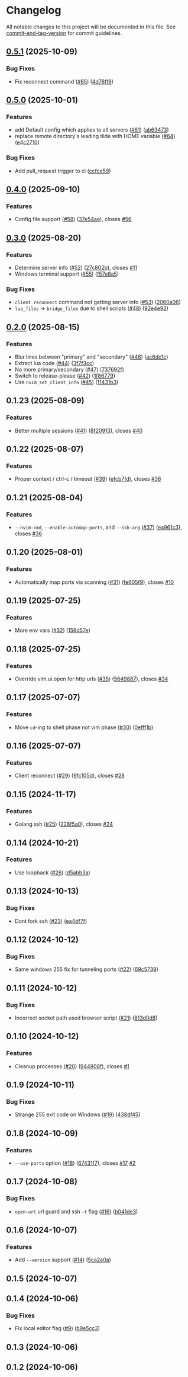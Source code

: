 # Changelog

All notable changes to this project will be documented in this file. See [commit-and-tag-version](https://github.com/absolute-version/commit-and-tag-version) for commit guidelines.

## [0.5.1](https://github.com/mikew/nvrh/compare/v0.5.0...v0.5.1) (2025-10-09)


### Bug Fixes

* Fix reconnect command ([#65](https://github.com/mikew/nvrh/issues/65)) ([4d76ff9](https://github.com/mikew/nvrh/commit/4d76ff9805088ce7f977ed614f32d87e1901ee79))

## [0.5.0](https://github.com/mikew/nvrh/compare/v0.4.0...v0.5.0) (2025-10-01)


### Features

* add Default config which applies to all servers ([#61](https://github.com/mikew/nvrh/issues/61)) ([ab63473](https://github.com/mikew/nvrh/commit/ab63473bf53ef35a2434307473d72d0a3218cf1b))
* replace remote directory's leading tilde with HOME variable ([#64](https://github.com/mikew/nvrh/issues/64)) ([e4c2710](https://github.com/mikew/nvrh/commit/e4c27109cf3cecfb623b2805d603766f7d7270ce))


### Bug Fixes

* Add pull_request trigger to ci ([ccfce59](https://github.com/mikew/nvrh/commit/ccfce596867747b056fe5bde9f3067cab96ecba9))

## [0.4.0](https://github.com/mikew/nvrh/compare/v0.3.0...v0.4.0) (2025-09-10)


### Features

* Config file support ([#58](https://github.com/mikew/nvrh/issues/58)) ([37e54ae](https://github.com/mikew/nvrh/commit/37e54ae41bc55dd995fa23ebce4e055796069587)), closes [#56](https://github.com/mikew/nvrh/issues/56)

## [0.3.0](https://github.com/mikew/nvrh/compare/v0.2.0...v0.3.0) (2025-08-20)


### Features

* Determine server info ([#52](https://github.com/mikew/nvrh/issues/52)) ([27c802b](https://github.com/mikew/nvrh/commit/27c802b1998c4cbca41abfc72a7c92517aa19506)), closes [#11](https://github.com/mikew/nvrh/issues/11)
* Windows terminal support ([#55](https://github.com/mikew/nvrh/issues/55)) ([f57e8a5](https://github.com/mikew/nvrh/commit/f57e8a5f5963760e9dcbdc07233ed554d5f5f6d0))


### Bug Fixes

* `client reconnect` command not getting server info ([#53](https://github.com/mikew/nvrh/issues/53)) ([2060a06](https://github.com/mikew/nvrh/commit/2060a06f6f36960ff5d260daa5fcdfe0c86adc20))
* `lua_files` -&gt; `bridge_files` due to shell scripts ([#48](https://github.com/mikew/nvrh/issues/48)) ([92e4e92](https://github.com/mikew/nvrh/commit/92e4e9249d80d95cc8023f151670075849b8945d))

## [0.2.0](https://github.com/mikew/nvrh/compare/v0.1.23...v0.2.0) (2025-08-15)


### Features

* Blur lines between "primary" and "secondary" ([#46](https://github.com/mikew/nvrh/issues/46)) ([ac6dc1c](https://github.com/mikew/nvrh/commit/ac6dc1c24719e648aabea221313b0f58995a1e55))
* Extract lua code ([#44](https://github.com/mikew/nvrh/issues/44)) ([3f7f3cc](https://github.com/mikew/nvrh/commit/3f7f3cc80ecee57cb0fdb200a671201ed027108e))
* No more primary/secondary ([#47](https://github.com/mikew/nvrh/issues/47)) ([737692f](https://github.com/mikew/nvrh/commit/737692f8b3b94a7476bb97ab8f9533af65d172ff))
* Switch to release-please ([#42](https://github.com/mikew/nvrh/issues/42)) ([1f86779](https://github.com/mikew/nvrh/commit/1f867797d184814175d06fd5561baab952379eff))
* Use `nvim_set_client_info` ([#45](https://github.com/mikew/nvrh/issues/45)) ([11431b3](https://github.com/mikew/nvrh/commit/11431b3c8da1cd63df58a97148d0f425d07733c6))

## 0.1.23 (2025-08-09)


### Features

* Better multiple sessions ([#41](https://github.com/mikew/nvrh/issues/41)) ([8f20913](https://github.com/mikew/nvrh/commit/8f20913c18d0d35542ab08aaa034ce9e961ca73f)), closes [#40](https://github.com/mikew/nvrh/issues/40)

## 0.1.22 (2025-08-07)


### Features

* Proper context / ctrl-c / timeout ([#39](https://github.com/mikew/nvrh/issues/39)) ([efcb7fd](https://github.com/mikew/nvrh/commit/efcb7fd19c866f1d099f711cb514d8c8124aded5)), closes [#38](https://github.com/mikew/nvrh/issues/38)

## 0.1.21 (2025-08-04)


### Features

* `--nvim-cmd`, `--enable-automap-ports`, and `--ssh-arg` ([#37](https://github.com/mikew/nvrh/issues/37)) ([ea961c3](https://github.com/mikew/nvrh/commit/ea961c34e128f6471a018aaca1f77a5740ebb022)), closes [#36](https://github.com/mikew/nvrh/issues/36)

## 0.1.20 (2025-08-01)


### Features

* Automatically map ports via scanning ([#31](https://github.com/mikew/nvrh/issues/31)) ([fe605f9](https://github.com/mikew/nvrh/commit/fe605f948978a67bae8b0bb78f6d2e1011f1e247)), closes [#10](https://github.com/mikew/nvrh/issues/10)

## 0.1.19 (2025-07-25)


### Features

* More env vars ([#32](https://github.com/mikew/nvrh/issues/32)) ([156d57e](https://github.com/mikew/nvrh/commit/156d57ed574194f46596c90c353bde775703b274))

## 0.1.18 (2025-07-25)


### Features

* Override vim.ui.open for http urls ([#35](https://github.com/mikew/nvrh/issues/35)) ([5649887](https://github.com/mikew/nvrh/commit/5649887a9711617ffbc1ca2584e2bbd70b803891)), closes [#34](https://github.com/mikew/nvrh/issues/34)

## 0.1.17 (2025-07-07)


### Features

* Move `cd`-ing to shell phase not vim phase ([#30](https://github.com/mikew/nvrh/issues/30)) ([0efff1b](https://github.com/mikew/nvrh/commit/0efff1ba260657c4f930a58f9802ddd376df2f2a))

## 0.1.16 (2025-07-07)


### Features

* Client reconnect ([#29](https://github.com/mikew/nvrh/issues/29)) ([9fc105d](https://github.com/mikew/nvrh/commit/9fc105d95308b8a69b8c96ec785c2a7401281207)), closes [#28](https://github.com/mikew/nvrh/issues/28)

## 0.1.15 (2024-11-17)


### Features

* Golang ssh ([#25](https://github.com/mikew/nvrh/issues/25)) ([228f5a0](https://github.com/mikew/nvrh/commit/228f5a0f839a842f515929250e9fe6f7f4309a05)), closes [#24](https://github.com/mikew/nvrh/issues/24)

## 0.1.14 (2024-10-21)


### Features

* Use loopback ([#26](https://github.com/mikew/nvrh/issues/26)) ([d5abb3a](https://github.com/mikew/nvrh/commit/d5abb3a3a205e3195a67e2edbcc222a593cc5466))

## 0.1.13 (2024-10-13)


### Bug Fixes

* Dont fork ssh ([#23](https://github.com/mikew/nvrh/issues/23)) ([ea4df7f](https://github.com/mikew/nvrh/commit/ea4df7f796a2e64913c2b88b08498a20daada23c))

## 0.1.12 (2024-10-12)


### Bug Fixes

* Same windows 255 fix for tunneling ports ([#22](https://github.com/mikew/nvrh/issues/22)) ([69c5739](https://github.com/mikew/nvrh/commit/69c57391293f79b76e26b08771b42c0c9c88b361))

## 0.1.11 (2024-10-12)


### Bug Fixes

* Incorrect socket path used browser script ([#21](https://github.com/mikew/nvrh/issues/21)) ([813d0d8](https://github.com/mikew/nvrh/commit/813d0d8c2027d9dee8a21be3d44a2113146b0235))

## 0.1.10 (2024-10-12)


### Features

* Cleanup processes ([#20](https://github.com/mikew/nvrh/issues/20)) ([944906f](https://github.com/mikew/nvrh/commit/944906f4ce91b6fb7806d72feecfad011e508d9b)), closes [#1](https://github.com/mikew/nvrh/issues/1)

## 0.1.9 (2024-10-11)


### Bug Fixes

* Strange 255 exit code on Windows ([#19](https://github.com/mikew/nvrh/issues/19)) ([438df45](https://github.com/mikew/nvrh/commit/438df4593cfe0097f36405e38bb77f090c51425b))

## 0.1.8 (2024-10-09)


### Features

* `--use-ports` option ([#18](https://github.com/mikew/nvrh/issues/18)) ([67431f7](https://github.com/mikew/nvrh/commit/67431f7014b0e131c7a8cabf84f21e06e46760e3)), closes [#17](https://github.com/mikew/nvrh/issues/17) [#2](https://github.com/mikew/nvrh/issues/2)

## 0.1.7 (2024-10-08)


### Bug Fixes

* `open-url` url guard and ssh `-t` flag ([#16](https://github.com/mikew/nvrh/issues/16)) ([b041de3](https://github.com/mikew/nvrh/commit/b041de32b589b12166c92f458373bc7b6eb447aa))

## 0.1.6 (2024-10-07)


### Features

* Add `--version` support ([#14](https://github.com/mikew/nvrh/issues/14)) ([5ca2a0a](https://github.com/mikew/nvrh/commit/5ca2a0a189123df443e8543b591770d7ca510b30))

## 0.1.5 (2024-10-07)

## 0.1.4 (2024-10-06)


### Bug Fixes

* Fix local editor flag ([#9](https://github.com/mikew/nvrh/issues/9)) ([b9e5cc3](https://github.com/mikew/nvrh/commit/b9e5cc3c1494b1bbebe45064b4b650125002ae8b))

## 0.1.3 (2024-10-06)

## 0.1.2 (2024-10-06)
